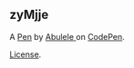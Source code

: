 zyMjje
------


A [Pen](https://codepen.io/abulele-mditshwa/pen/zyMjje) by [Abulele ](https://codepen.io/abulele-mditshwa) on [CodePen](https://codepen.io).

[License](https://codepen.io/abulele-mditshwa/pen/zyMjje/license).